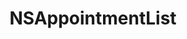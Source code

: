 ﻿---
uid: crmscript_ref_NSAppointmentList
title: NSAppointmentList
intellisense: Void.NSAppointmentList
keywords: NSAppointmentList
so.topic: reference
---
